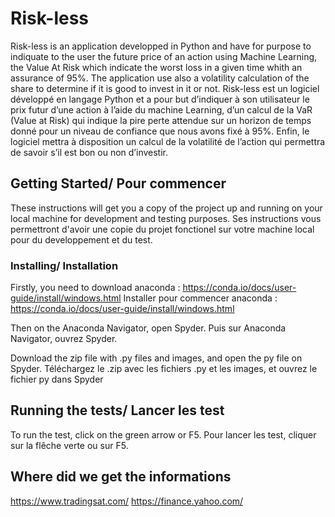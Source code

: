 # Risk-less

Risk-less is an application developped in Python and have for purpose to indiquate to the user the future price of an action using Machine Learning, the Value At Risk which indicate the worst loss in a given time whith an assurance of 95%. The application use also a volatility calculation of the share to determine if it is good to invest in it or not.
Risk-less est un logiciel développé en langage Python et a pour but d’indiquer à son utilisateur le prix futur d’une action à l’aide du machine Learning, d’un calcul de la VaR (Value at Risk) qui indique la pire perte attendue sur un horizon de temps donné pour un niveau de confiance que nous avons fixé à 95%. Enfin, le logiciel mettra à disposition un calcul de la volatilité de l’action qui permettra de savoir s’il est bon ou non d’investir.

## Getting Started/ Pour commencer

These instructions will get you a copy of the project up and running on your local machine for development and testing purposes. 
Ses instructions vous permettront d'avoir une copie du projet fonctionel sur votre machine local pour du developpement et du test.

### Installing/ Installation

Firstly, you need to download anaconda : https://conda.io/docs/user-guide/install/windows.html
Installer pour commencer anaconda : https://conda.io/docs/user-guide/install/windows.html

Then on the Anaconda Navigator, open Spyder.
Puis sur Anaconda Navigator, ouvrez Spyder.

Download the zip file with .py files and images, and open the py file on Spyder.
Téléchargez le .zip avec les fichiers .py et les images, et ouvrez le fichier py dans Spyder

## Running the tests/ Lancer les test

To run the test, click on the green arrow or F5.
Pour lancer les test, cliquer sur la flêche verte ou sur F5.

## Where did we get the informations

https://www.tradingsat.com/
https://finance.yahoo.com/